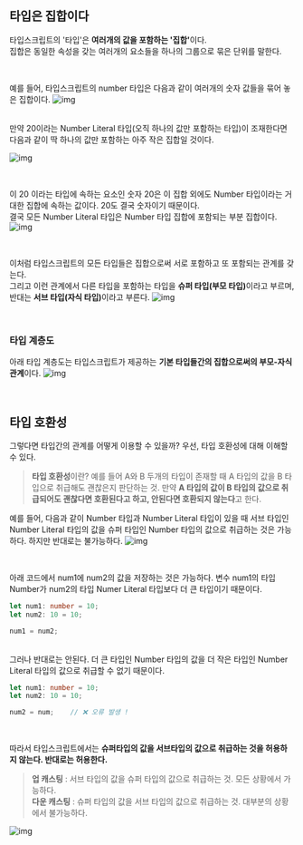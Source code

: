 ## 타입은 집합이다
타입스크립트의 '타입'은 <b>여러개의 값을 포함하는 '집합'</b>이다. <br />
집합은 동일한 속성을 갖는 여러개의 요소들을 하나의 그룹으로 묶은 단위를 말한다. <br />

<br />

예를 들어, 타입스크립트의 number 타입은 다음과 같이 여러개의 숫자 값들을 묶어 놓은 집합이다.
![img](https://www.notion.so/image/https%3A%2F%2Fs3-us-west-2.amazonaws.com%2Fsecure.notion-static.com%2Fdaba38f3-c9ce-4d71-81d5-17d31cd0fbfd%2FUntitled.png?table=block&id=ed0285d5-328d-477c-bceb-c96da50a22a6&cache=v2)

<br />
만약 20이라는 Number Literal 타입(오직 하나의 값만 포함하는 타입)이 조재한다면 다음과 같이 딱 하나의 값만 포함하는 아주 작은 집합일 것이다.

![img](https://www.notion.so/image/https%3A%2F%2Fs3-us-west-2.amazonaws.com%2Fsecure.notion-static.com%2F0c3760a4-14a3-4110-bfd5-fc5c205bb076%2FUntitled.png?table=block&id=9baca258-81dd-42e1-a27e-82c6ec9b1948&cache=v2)

<br />

이 20 이라는 타입에 속하는 요소인 숫자 20은 이 집합 외에도 Number 타입이라는 거대한 집합에 속하는 값이다. 20도 결국 숫자이기 때문이다. <br />
결국 모든 Number Literal 타입은 Number 타입 집합에 포함되는 부분 집합이다.
![img](https://www.notion.so/image/https%3A%2F%2Fs3-us-west-2.amazonaws.com%2Fsecure.notion-static.com%2F70ee9bcc-5b5c-4331-8e49-525b9bccfe1a%2FUntitled.png?table=block&id=fe981ffb-7a50-41fa-920e-a396231be772&cache=v2)

<br />

이처럼 타입스크립트의 모든 타입들은 집합으로써 서로 포함하고 또 포함되는 관계를 갖는다. <br />
그리고 이런 관계에서 다른 타입을 포함하는 타입을 <b>슈퍼 타입(부모 타입)</b>이라고 부르며, 반대는 <b>서브 타입(자식 타입)</b>이라고 부른다.
![img](https://www.notion.so/image/https%3A%2F%2Fs3-us-west-2.amazonaws.com%2Fsecure.notion-static.com%2F96054ff9-aac2-4d59-9b98-324328b88028%2FUntitled.png?table=block&id=348d5a9f-4b79-4cfd-8eb0-dc04b4783e51&cache=v2)

<br />

### 타입 계층도
아래 타입 계층도는 타입스크립트가 제공하는 <b>기본 타입들간의 집합으로써의 부모-자식 관계</b>이다.
![img](https://www.notion.so/image/https%3A%2F%2Fs3-us-west-2.amazonaws.com%2Fsecure.notion-static.com%2F8f8d1e5c-68e2-47ca-9cc2-06ab66ae318a%2F%25ED%2583%2580%25EC%259E%2585%25EA%25B3%2584%25EC%25B8%25B5%25EB%258F%2584.png?table=block&id=8bb745ca-2c22-4834-be26-ff36b8611795&cache=v2)

<br />

## 타입 호환성
그렇다면 타입간의 관계를 어떻게 이용할 수 있을까? 우선, 타입 호환성에 대해 이해할 수 있다. <br />

> <b>타입 호환성</b>이란?
> 예를 들어 A와 B 두개의 타입이 존재할 때 A 타입의 값을 B 타입으로 취급해도 괜찮은지 판단하는 것.
> 만약 <b>A 타입의 값이 B 타입의 값으로 취급되어도 괜찮다면 호환된다고 하고, 안된다면 호환되지 않는다</b>고 한다.

예를 들어, 다음과 같이 Number 타입과 Number Literal 타입이 있을 때 서브 타입인 Number Literal 타입의 값을 슈퍼 타입인 Number 타입의 값으로 취급하는 것은 가능하다. 하지만 반대로는 불가능하다.
![img](https://www.notion.so/image/https%3A%2F%2Fs3-us-west-2.amazonaws.com%2Fsecure.notion-static.com%2Fcad65769-77bb-4f9c-8ce2-4c426a02d5fb%2FUntitled.png?table=block&id=994a3752-bc88-46ab-8754-d56ca53d6a19&cache=v2)

<br />

아래 코드에서 num1에 num2의 값을 저장하는 것은 가능하다. 변수 num1의 타입 Number가 num2의 타입 Numer Literal 타입보다 더 큰 타입이기 때문이다.
```typescript
let num1: number = 10;
let num2: 10 = 10;

num1 = num2;
```

<br />
그러나 반대로는 안된다. 더 큰 타입인 Number 타입의 값을 더 작은 타입인 Number Literal 타입의 값으로 취급할 수 없기 때문이다.

```typescript
let num1: number = 10;
let num2: 10 = 10;

num2 = num;    // ❌ 오류 발생 !
```

<br />

따라서 타입스크립트에서는 <b>슈퍼타입의 값을 서브타입의 값으로 취급하는 것을 허용하지 않는다. 반대로는 허용한다.</b>
> <b>업 캐스팅</b> : 서브 타입의 값을 슈퍼 타입의 값으로 취급하는 것. 모든 상황에서 가능하다. <br />
> <b>다운 캐스팅</b> : 슈퍼 타입의 값을 서브 타입의 값으로 취급하는 것. 대부분의 상황에서 불가능하다.

![img](https://www.notion.so/image/https%3A%2F%2Fs3-us-west-2.amazonaws.com%2Fsecure.notion-static.com%2F42382978-4468-424e-a3ea-95b6747653ca%2FUntitled.png?table=block&id=53270154-fdd5-45fd-ad96-579ec8f10c0a&cache=v2)
